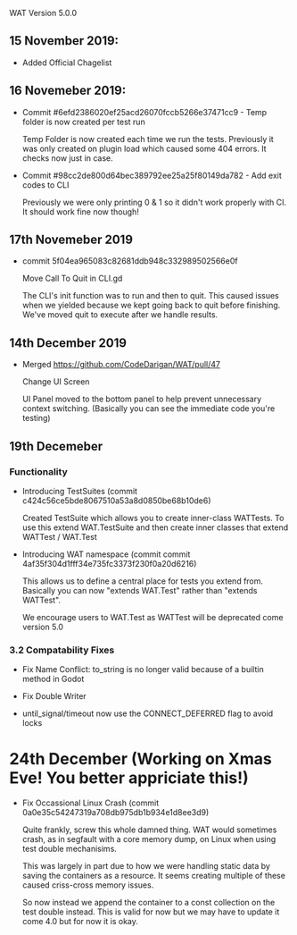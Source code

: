WAT Version 5.0.0

## 15 November 2019:
- Added Official Chagelist

## 16 Novemeber 2019:

- Commit #6efd2386020ef25acd26070fccb5266e37471cc9 - Temp folder is now created per test run

    Temp Folder is now created each time we run the tests. Previously it
    was only created on plugin load which caused some 404 errors. It checks
    now just in case.

- Commit #98cc2de800d64bec389792ee25a25f80149da782 - Add exit codes to CLI

    Previously we were only printing 0 & 1 so it didn't work properly with CI. It should
    work fine now though!

## 17th Novemeber 2019

- commit 5f04ea965083c82681ddb948c332989502566e0f

    Move Call To Quit in CLI.gd

    The CLI's init function was to run and then to quit. This caused issues
    when we yielded because we kept going back to quit before finishing. We've
    moved quit to execute after we handle results.
    
## 14th December 2019

- Merged https://github.com/CodeDarigan/WAT/pull/47
    
    Change UI Screen
    
    UI Panel moved to the bottom panel to help prevent unnecessary context switching.
    (Basically you can see the immediate code you're testing)

## 19th Decemeber

### Functionality

- Introducing TestSuites (commit c424c56ce5bde8067510a53a8d0850be68b10de6)

    Created TestSuite which allows you to create inner-class WATTests. To use this
    extend WAT.TestSuite and then create inner classes that extend WATTest / WAT.Test

- Introducing WAT namespace (commit commit 4af35f304d1fff34e735fc3373f230f0a20d6216)

    This allows us to define a central place for tests you
    extend from. Basically you can now "extends WAT.Test"
    rather than "extends WATTest".

    We encourage users to WAT.Test as WATTest will be deprecated
    come version 5.0

### 3.2 Compatability Fixes

- Fix Name Conflict: to_string is no longer valid because of a builtin method in Godot

- Fix Double Writer

- until_signal/timeout now use the CONNECT_DEFERRED flag to avoid locks

# 24th December (Working on Xmas Eve! You better appriciate this!)

- Fix Occassional Linux Crash (commit 0a0e35c54247319a708db975db1b934e1d8ee3d9)

    Quite frankly, screw this whole damned thing. WAT would sometimes crash, as
    in segfault with a core memory dump, on Linux when using test double mechanisims.

    This was largely in part due to how we were handling static data by saving the containers
    as a resource. It seems creating multiple of these caused criss-cross memory issues.

    So now instead we append the container to a const collection on the test double instead. This
    is valid for now but we may have to update it come 4.0 but for now it is okay.